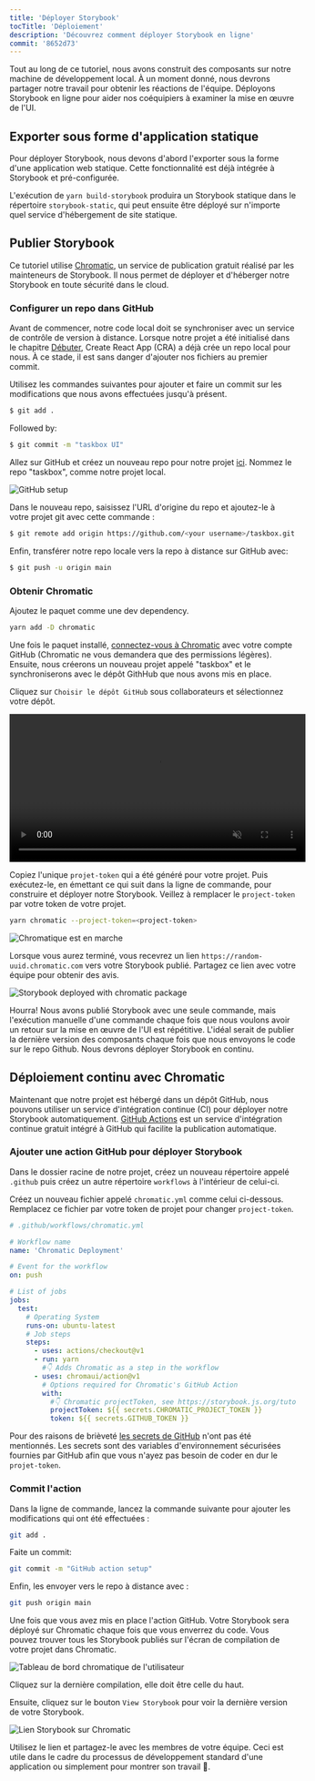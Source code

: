 ```yaml
---
title: 'Déployer Storybook'
tocTitle: 'Déploiement'
description: 'Découvrez comment déployer Storybook en ligne'
commit: '8652d73'
---
```


Tout au long de ce tutoriel, nous avons construit des composants sur notre machine de développement local. À un moment donné, nous devrons partager notre travail pour obtenir les réactions de l'équipe. Déployons Storybook en ligne pour aider nos coéquipiers à examiner la mise en œuvre de l'UI.

## Exporter sous forme d'application statique

Pour déployer Storybook, nous devons d'abord l'exporter sous la forme d'une application web statique. Cette fonctionnalité est déjà intégrée à Storybook et pré-configurée.

L'exécution de `yarn build-storybook` produira un Storybook statique dans le répertoire `storybook-static`, qui peut ensuite être déployé sur n'importe quel service d'hébergement de site statique.

## Publier Storybook

Ce tutoriel utilise <a href="https://www.chromatic.com/">Chromatic</a>, un service de publication gratuit réalisé par les mainteneurs de Storybook. Il nous permet de déployer et d'héberger notre Storybook en toute sécurité dans le cloud.

### Configurer un repo dans GitHub

Avant de commencer, notre code local doit se synchroniser avec un service de contrôle de version à distance. Lorsque notre projet a été initialisé dans le chapitre [Débuter](/intro-to-storybook/react/fr/get-started/), Create React App (CRA) a déjà crée un repo local pour nous. À ce stade, il est sans danger d'ajouter nos fichiers au premier commit.

Utilisez les commandes suivantes pour ajouter et faire un commit sur les modifications que nous avons effectuées jusqu'à présent.

```bash
$ git add .
```

Followed by:

```bash
$ git commit -m "taskbox UI"
```

Allez sur GitHub et créez un nouveau repo pour notre projet [ici](https://github.com/new). Nommez le repo "taskbox", comme notre projet local.

![GitHub setup](/intro-to-storybook/github-create-taskbox.png)

Dans le nouveau repo, saisissez l'URL d'origine du repo et ajoutez-le à votre projet git avec cette commande :

```bash
$ git remote add origin https://github.com/<your username>/taskbox.git
```

Enfin, transférer notre repo locale vers la repo à distance sur GitHub avec:

```bash
$ git push -u origin main
```

### Obtenir Chromatic

Ajoutez le paquet comme une dev dependency.

```bash
yarn add -D chromatic
```

Une fois le paquet installé, [connectez-vous à Chromatic](https://www.chromatic.com/start) avec votre compte GitHub (Chromatic ne vous demandera que des permissions légères). Ensuite, nous créerons un nouveau projet appelé "taskbox" et le synchroniserons avec le dépôt GithHub que nous avons mis en place.

Cliquez sur `Choisir le dépôt GitHub` sous collaborateurs et sélectionnez votre dépôt.

<video autoPlay muted playsInline loop style="width:520px; margin: 0 auto;">
  <source
    src="/intro-to-storybook/chromatic-setup-learnstorybook.mp4"
    type="video/mp4"
  />
</video>

Copiez l'unique `projet-token` qui a été généré pour votre projet. Puis exécutez-le, en émettant ce qui suit dans la ligne de commande, pour construire et déployer notre Storybook. Veillez à remplacer le `project-token` par votre token de votre projet.

```bash
yarn chromatic --project-token=<project-token>
```

![Chromatique est en marche](/intro-to-storybook/chromatic-manual-storybook-console-log.png)

Lorsque vous aurez terminé, vous recevrez un lien `https://random-uuid.chromatic.com` vers votre Storybook publié. Partagez ce lien avec votre équipe pour obtenir des avis.

![Storybook deployed with chromatic package](/intro-to-storybook/chromatic-manual-storybook-deploy-6-0.png)

Hourra! Nous avons publié Storybook avec une seule commande, mais l'exécution manuelle d'une commande chaque fois que nous voulons avoir un retour sur la mise en œuvre de l'UI est répétitive. L'idéal serait de publier la dernière version des composants chaque fois que nous envoyons le code sur le repo Github. Nous devrons déployer Storybook en continu.

## Déploiement continu avec Chromatic

Maintenant que notre projet est hébergé dans un dépôt GitHub, nous pouvons utiliser un service d'intégration continue (CI) pour déployer notre Storybook automatiquement. [GitHub Actions](https://github.com/features/actions) est un service d'intégration continue gratuit intégré à GitHub qui facilite la publication automatique.

### Ajouter une action GitHub pour déployer Storybook

Dans le dossier racine de notre projet, créez un nouveau répertoire appelé `.github` puis créez un autre répertoire `workflows` à l'intérieur de celui-ci.

Créez un nouveau fichier appelé `chromatic.yml` comme celui ci-dessous. Remplacez ce fichier par votre token de projet pour changer `project-token`.

```yaml
# .github/workflows/chromatic.yml

# Workflow name
name: 'Chromatic Deployment'

# Event for the workflow
on: push

# List of jobs
jobs:
  test:
    # Operating System
    runs-on: ubuntu-latest
    # Job steps
    steps:
      - uses: actions/checkout@v1
      - run: yarn
        #👇 Adds Chromatic as a step in the workflow
      - uses: chromaui/action@v1
        # Options required for Chromatic's GitHub Action
        with:
          #👇 Chromatic projectToken, see https://storybook.js.org/tutorials/intro-to-storybook/react/en/deploy/ to obtain it
          projectToken: ${{ secrets.CHROMATIC_PROJECT_TOKEN }}
          token: ${{ secrets.GITHUB_TOKEN }}
```

<div class="aside"><p>Pour des raisons de brièveté <a href="https://help.github.com/en/actions/configuring-and-managing-workflows/creating-and-storing-encrypted-secrets">les secrets de GitHub</a> n'ont pas été mentionnés. Les secrets sont des variables d'environnement sécurisées fournies par GitHub afin que vous n'ayez pas besoin de coder en dur le <code>projet-token</code>.</p></div>

### Commit l'action

Dans la ligne de commande, lancez la commande suivante pour ajouter les modifications qui ont été effectuées :

```bash
git add .
```

Faite un commit:

```bash
git commit -m "GitHub action setup"
```

Enfin, les envoyer vers le repo à distance avec :

```bash
git push origin main
```

Une fois que vous avez mis en place l'action GitHub. Votre Storybook sera déployé sur Chromatic chaque fois que vous enverrez du code. Vous pouvez trouver tous les Storybook publiés sur l'écran de compilation de votre projet dans Chromatic.

![Tableau de bord chromatique de l'utilisateur](/intro-to-storybook/chromatic-user-dashboard.png)

Cliquez sur la dernière compilation, elle doit être celle du haut.

Ensuite, cliquez sur le bouton `View Storybook` pour voir la dernière version de votre Storybook.

![Lien Storybook sur Chromatic](/intro-to-storybook/chromatic-build-storybook-link.png)

Utilisez le lien et partagez-le avec les membres de votre équipe. Ceci est utile dans le cadre du processus de développement standard d'une application ou simplement pour montrer son travail 💅.
